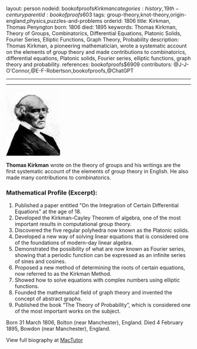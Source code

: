 layout: person
nodeid: bookofproofs$Kirkman
categories: history,19th-century
parentid: bookofproofs$603
tags: group-theory,knot-theory,origin-england,physics,puzzles-and-problems
orderid: 1806
title: Kirkman, Thomas Penyngton
born: 1806
died: 1895
keywords: Thomas Kirkman, Theory of Groups, Combinatorics, Differential Equations, Platonic Solids, Fourier Series, Elliptic Functions, Graph Theory, Probability
description: Thomas Kirkman, a pioneering mathematician, wrote a systematic account on the elements of group theory and made contributions to combinatorics, differential equations, Platonic solids, Fourier series, elliptic functions, graph theory and probability.
references: bookofproofs$6909
contributors: @J-J-O'Connor,@E-F-Robertson,bookofproofs,@ChatGPT

---



---

![Kirkman.jpg](https://github.com/bookofproofs/bookofproofs.github.io/blob/main/_sources/_assets/images/portraits/Kirkman.jpg?raw=true)

**Thomas Kirkman** wrote on the theory of groups and his writings are the first systematic account of the elements of group theory in English. He also made many contributions to combinatorics.

### Mathematical Profile (Excerpt):
1. Published a paper entitled "On the Integration of Certain Differential Equations" at the age of 18.  
2. Developed the Kirkman–Cayley Theorem of algebra, one of the most important results in computational group theory.
3. Discovered the five regular polyhedra now known as the Platonic solids.
4. Developed a new way of solving linear equations that is considered one of the foundations of modern-day linear algebra.
5. Demonstrated the possibility of what are now known as Fourier series, showing that a periodic function can be expressed as an infinite series of sines and cosines.
6. Proposed a new method of determining the roots of certain equations, now referred to as the Kirkman Method. 
7. Showed how to solve equations with complex numbers using elliptic functions. 
8. Founded the mathematical field of graph theory and invented the concept of abstract graphs. 
9. Published the book “The Theory of Probability”, which is considered one of the most important works on the subject.

Born 31 March 1806, Bolton (near Manchester), England. Died 4 February 1895, Bowdon (near Manchester), England.

View full biography at [MacTutor](https://mathshistory.st-andrews.ac.uk/Biographies/Kirkman/)
